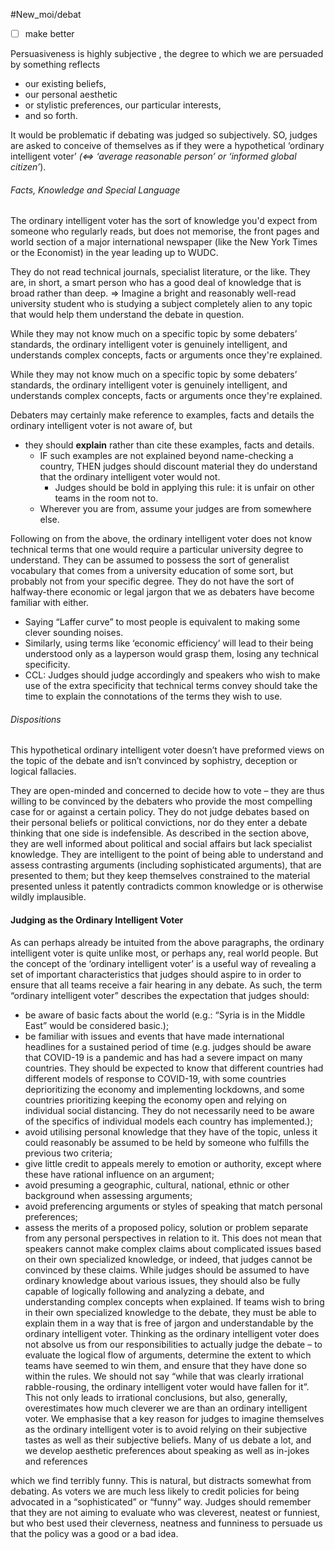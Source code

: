 #New_moi/debat 

- [ ] make better

Persuasiveness is highly subjective , the degree to which we are persuaded by something reflects 
- our existing beliefs, 
- our personal aesthetic 
- or stylistic preferences, our particular interests, 
- and so forth. 

It would be problematic if debating was judged so subjectively. SO, judges are asked to conceive of themselves as if they were a hypothetical ‘ordinary intelligent voter’ *(<=> ‘average reasonable person’ or
‘informed global citizen’*).


###### Facts, Knowledge and Special Language
The ordinary intelligent voter has the sort of knowledge you'd expect from someone who regularly reads, but does not memorise, the front pages and world section of a major international newspaper (like the New York Times or the Economist) in the year leading up to WUDC.

They do not read technical journals, specialist literature, or the like. They are, in short, a smart person who has a good deal of knowledge that is broad rather than deep. 
=> Imagine a bright and reasonably well-read university student who is studying a subject completely alien to any topic that would help them understand the debate in question.

While they may not know much on a specific topic by some debaters’ standards, the ordinary intelligent voter is genuinely intelligent, and understands complex concepts, facts or arguments once they're explained. 

While they may not know much on a specific topic by some debaters’ standards, the ordinary intelligent voter is genuinely intelligent, and understands complex concepts, facts or arguments once they're explained. 


Debaters may certainly make reference to examples, facts and details the ordinary intelligent voter is not aware of, but 
- they should **explain** rather than cite these examples, facts and details.
	- IF such examples are not explained beyond name-checking a country, THEN judges should discount material they do understand that the ordinary intelligent voter would not.
		- Judges should be bold in applying this rule: it is unfair on other teams in the room not to.
	- Wherever you are from, assume your judges are from somewhere else.

Following on from the above, the ordinary intelligent voter does not know technical terms that
one would require a particular university degree to understand. They can be assumed to possess
the sort of generalist vocabulary that comes from a university education of some sort, but probably
not from your specific degree. They do not have the sort of halfway-there economic or legal jargon
that we as debaters have become familiar with either. 
- Saying “Laffer curve” to most people is equivalent to making some clever sounding noises. 
- Similarly, using terms like ‘economic efficiency’ will lead to their being understood only as a layperson would grasp them, losing any technical specificity. 
- CCL: Judges should judge accordingly and speakers who wish to make use of the extra specificity that technical terms convey should take the time to explain the connotations of the terms they wish to use.



###### Dispositions
This hypothetical ordinary intelligent voter doesn’t have preformed views on the topic of the debate and isn’t convinced by sophistry, deception or logical fallacies. 

They are open-minded and concerned to decide how to vote – they are thus willing to be convinced by the debaters who provide the most compelling case for or against a certain policy. They do not judge debates based
on their personal beliefs or political convictions, nor do they enter a debate thinking that one side
is indefensible.
As described in the section above, they are well informed about political and social affairs but
lack specialist knowledge. They are intelligent to the point of being able to understand and assess
contrasting arguments (including sophisticated arguments), that are presented to them; but they
keep themselves constrained to the material presented unless it patently contradicts common
knowledge or is otherwise wildly implausible.




#### Judging as the Ordinary Intelligent Voter
As can perhaps already be intuited from the above paragraphs, the ordinary intelligent voter is
quite unlike most, or perhaps any, real world people. But the concept of the ‘ordinary intelligent
voter’ is a useful way of revealing a set of important characteristics that judges should aspire to
in order to ensure that all teams receive a fair hearing in any debate. As such, the term “ordinary
intelligent voter” describes the expectation that judges should:
- be aware of basic facts about the world (e.g.: “Syria is in the Middle East” would be
considered basic.);
- be familiar with issues and events that have made international headlines for a sustained
period of time (e.g. judges should be aware that COVID-19 is a pandemic and has had a
severe impact on many countries. They should be expected to know that different countries
had different models of response to COVID-19, with some countries deprioritizing the
economy and implementing lockdowns, and some countries prioritizing keeping the
economy open and relying on individual social distancing. They do not necessarily need to
be aware of the specifics of individual models each country has implemented.);
- avoid utilising personal knowledge that they have of the topic, unless it could reasonably
be assumed to be held by someone who fulfills the previous two criteria;
- give little credit to appeals merely to emotion or authority, except where these have
rational influence on an argument;
- avoid presuming a geographic, cultural, national, ethnic or other background when
assessing arguments;
- avoid preferencing arguments or styles of speaking that match personal preferences;
- assess the merits of a proposed policy, solution or problem separate from any personal
perspectives in relation to it.
This does not mean that speakers cannot make complex claims about complicated issues based on
their own specialized knowledge, or indeed, that judges cannot be convinced by these claims.
While judges should be assumed to have ordinary knowledge about various issues, they should also
be fully capable of logically following and analyzing a debate, and understanding complex
concepts when explained. If teams wish to bring in their own specialized knowledge to the debate,
they must be able to explain them in a way that is free of jargon and understandable by the
ordinary intelligent voter.
Thinking as the ordinary intelligent voter does not absolve us from our responsibilities to actually
judge the debate – to evaluate the logical flow of arguments, determine the extent to which teams
have seemed to win them, and ensure that they have done so within the rules. We should not say
“while that was clearly irrational rabble-rousing, the ordinary intelligent voter would have fallen
for it”. This not only leads to irrational conclusions, but also, generally, overestimates how much
cleverer we are than an ordinary intelligent voter.
We emphasise that a key reason for judges to imagine themselves as the ordinary intelligent voter
is to avoid relying on their subjective tastes as well as their subjective beliefs. Many of us debate
a lot, and we develop aesthetic preferences about speaking as well as in-jokes and references

which we find terribly funny. This is natural, but distracts somewhat from debating. As voters we
are much less likely to credit policies for being advocated in a “sophisticated” or “funny” way.
Judges should remember that they are not aiming to evaluate who was cleverest, neatest or
funniest, but who best used their cleverness, neatness and funniness to persuade us that the policy
was a good or a bad idea.